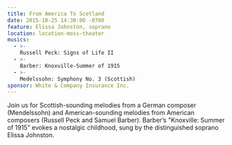 ```yaml
---
title: From America To Scotland
date: 2015-10-25 14:30:00 -0700
feature: Elissa Johnston, soprano
location: location-moss-theater
musics:
  - >-
    Russell Peck: Signs of Life II
  - >-
    Barber: Knoxville-Summer of 1915
  - >-
    Medelssohn: Symphony No. 3 (Scottish)
sponsor: White & Company Insurance Inc.
---
```


Join us for Scottish-sounding melodies from a German composer (Mendelssohn) and American-sounding melodies from American composers (Russell Peck and Samuel Barber). Barber’s "Knoxville: Summer of 1915” evokes a nostalgic childhood, sung by the distinguished soprano Elissa Johnston.
